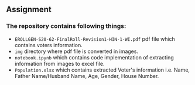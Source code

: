 ## Assignment

### The repository contains following things:
- `EROLLGEN-S20-62-FinalRoll-Revision1-HIN-1-WI.pdf` pdf file which contains voters information. 
- `img` directory where pdf file is converted in images.
- `notebook.ipynb` which contains code implementation of extracting information from images to excel file.
- `Population.xlsx` which contains extracted Voter's information i.e. Name, Father Name/Husband Name, Age, Gender, House Number.